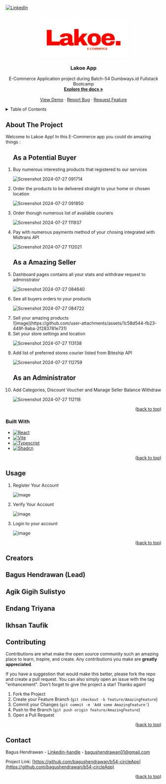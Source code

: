 <!-- Improved compatibility of back to top link: See: https://github.com/othneildrew/Best-README-Template/pull/73 -->
<a id="readme-top"></a>
<!--
*** Thanks for checking out the Best-README-Template. If you have a suggestion
*** that would make this better, please fork the repo and create a pull request
*** or simply open an issue with the tag "enhancement".
*** Don't forget to give the project a star!
*** Thanks again! Now go create something AMAZING! :D
-->



<!-- PROJECT SHIELDS -->
<!--
*** I'm using markdown "reference style" links for readability.
*** Reference links are enclosed in brackets [ ] instead of parentheses ( ).
*** See the bottom of this document for the declaration of the reference variables
*** for contributors-url, forks-url, etc. This is an optional, concise syntax you may use.
*** https://www.markdownguide.org/basic-syntax/#reference-style-links
-->
[![LinkedIn][linkedin-shield]][linkedin-url]



<!-- PROJECT LOGO -->
<br />
<div align="center">
  <a href="https://github.com/bagushendrawan/B54-LakoeApp-Kel2_Frontend">
    <img src="https://github.com/bagushendrawan/B54-LakoeApp-Kel2_Frontend/blob/main/public/Lakoe.png" alt="Logo" width="auto" height="120">
  </a>

<h3 align="center">Lakoe App</h3>

  <p align="center">
    E-Commerce Application project during Batch-54 Dumbways.id Fullstack Bootcamp
    <br />
    <a href="https://github.com/bagushendrawan/b54-circleApp"><strong>Explore the docs »</strong></a>
    <br />
    <br />
    <a href="https://b54-circle-app.vercel.app/login">View Demo</a>
    ·
    <a href="https://github.com/bagushendrawan/b54-circleApp/issues/new?labels=bug&template=bug-report---.md">Report Bug</a>
    ·
    <a href="https://github.com/bagushendrawan/b54-circleApp/issues/new?labels=enhancement&template=feature-request---.md">Request Feature</a>
  </p>
</div>



<!-- TABLE OF CONTENTS -->
<details>
  <summary>Table of Contents</summary>
  <ol>
    <li>
      <a href="#about-the-project">About The Project</a>
      <ul>
        <li><a href="#built-with">Built With</a></li>
      </ul>
    </li>
    <li><a href="#usage">Usage</a></li>
    <li><a href="#contributing">Contributing</a></li>
    <li><a href="#contact">Contact</a></li>
    <li><a href="#creators">Creators</a></li>
  </ol>
</details>



<!-- ABOUT THE PROJECT -->
## About The Project
Welcome to Lakoe App!
In this E-Commerce app you could do amazing things :
<ol>
  <h2>As a Potential Buyer</h2>
  
<li>Buy numerous interesting products that registered to our services</li>

![Screenshot 2024-07-27 091714](https://github.com/user-attachments/assets/b7f16ccb-0194-491d-a38a-8fcc0bc728bc)

<li>Order the products to be delivered straight to your home or chosen location</li>

![Screenshot 2024-07-27 091850](https://github.com/user-attachments/assets/1d57159d-f90c-43c7-89e2-d76b7b3509de)

<li>Order thorugh numerous list of available couriers</li>

![Screenshot 2024-07-27 111937](https://github.com/user-attachments/assets/1b3a68dd-57b6-468d-bc03-0ebd1ef91ed7)

<li>Pay with numerous payments method of your chosing integrated with Midtrans API</li>

![Screenshot 2024-07-27 112021](https://github.com/user-attachments/assets/49f7b030-5fde-49e2-95c1-e3ecee9836db)


<h2>As a Amazing Seller</h2>

<li>Dashboard pages contains all your stats and withdraw request to administrator</li>

![Screenshot 2024-07-27 084640](https://github.com/user-attachments/assets/05a9d5c5-f07d-479d-a02a-42dc10baa7c3)

<li>See all buyers orders to your products</li>

![Screenshot 2024-07-27 084722](https://github.com/user-attachments/assets/c1d2ce9c-ea9b-4ea1-ae28-e429740c03d4)

<li>Sell your amazing products</li>
![image](https://github.com/user-attachments/assets/1c58d544-fb23-449f-9aba-2f283781e731)

<li>Set your store settings and location</li>

![Screenshot 2024-07-27 113138](https://github.com/user-attachments/assets/823be89d-8551-4afb-9370-133ee8b5bfc1)

<li>Add list of preferred stores courier listed from Biteship API</li>

![Screenshot 2024-07-27 112759](https://github.com/user-attachments/assets/af056a13-e83d-4e4e-9c4d-4581e0a972a0)

<h2>As an Administrator</h2>

<li>Add Categories, Discount Voucher and Manage Seller Balance Withdraw</li>

![Screenshot 2024-07-27 112118](https://github.com/user-attachments/assets/016ad729-4cc2-4ed4-b77a-27e393a3dc4f)

</ol>
<p align="right">(<a href="#readme-top">back to top</a>)</p>



### Built With

* [![React][React.js]][React-url]
* [![Vite][Vite]][Vite-url]
* [![Typescript][Typescript-bg]][Typescript-url]
* [![Shadcn][Shadcn-ui]][Shadcn-url]

<p align="right">(<a href="#readme-top">back to top</a>)</p>

<!-- USAGE EXAMPLES -->
## Usage
<ol>
<li>Register Your Account</li>

![image](https://github.com/user-attachments/assets/d9385cb2-8e8e-4e8d-be34-b4aca2d4c6ce)


<li>Verify Your Account</li>

![image](https://github.com/user-attachments/assets/0a3c4ac0-dac1-48cc-9dbc-fd3fce89f3e5)

<li>Login to your account</li>

![image](https://github.com/user-attachments/assets/b8b0038e-3ea6-4b2b-a9e1-2b5c5970258d)

</ol>

<p align="right">(<a href="#readme-top">back to top</a>)</p>

<!-- Our Creators -->
## Creators
<h2>Bagus Hendrawan (Lead)</h2>
<h2>Agik Gigih Sulistyo</h2>
<h2>Endang Triyana</h2>
<h2>Ikhsan Taufik</h2>

<!-- CONTRIBUTING -->
## Contributing

Contributions are what make the open source community such an amazing place to learn, inspire, and create. Any contributions you make are **greatly appreciated**.

If you have a suggestion that would make this better, please fork the repo and create a pull request. You can also simply open an issue with the tag "enhancement".
Don't forget to give the project a star! Thanks again!

1. Fork the Project
2. Create your Feature Branch (`git checkout -b feature/AmazingFeature`)
3. Commit your Changes (`git commit -m 'Add some AmazingFeature'`)
4. Push to the Branch (`git push origin feature/AmazingFeature`)
5. Open a Pull Request

<p align="right">(<a href="#readme-top">back to top</a>)</p>


<!-- CONTACT -->
## Contact

Bagus Hendrawan - [Linkedin-handle](www.linkedin.com/in/bagus-hendrawan) - bagushendrawan01@gmail.com

Project Link: [https://github.com/bagushendrawan/b54-circleApp](https://github.com/bagushendrawan/b54-circleApp)

<p align="right">(<a href="#readme-top">back to top</a>)</p>


<!-- MARKDOWN LINKS & IMAGES -->
<!-- https://www.markdownguide.org/basic-syntax/#reference-style-links -->
[contributors-shield]: https://img.shields.io/github/contributors/github_username/repo_name.svg?style=for-the-badge
[contributors-url]: https://github.com/github_username/repo_name/graphs/contributors
[forks-shield]: https://img.shields.io/github/forks/github_username/repo_name.svg?style=for-the-badge
[forks-url]: https://github.com/github_username/repo_name/network/members
[stars-shield]: https://img.shields.io/github/stars/github_username/repo_name.svg?style=for-the-badge
[stars-url]: https://github.com/github_username/repo_name/stargazers
[issues-shield]: https://img.shields.io/github/issues/github_username/repo_name.svg?style=for-the-badge
[issues-url]: https://github.com/github_username/repo_name/issues
[license-shield]: https://img.shields.io/github/license/github_username/repo_name.svg?style=for-the-badge
[license-url]: https://github.com/github_username/repo_name/blob/master/LICENSE.txt
[linkedin-shield]: https://img.shields.io/badge/-LinkedIn-black.svg?style=for-the-badge&logo=linkedin&colorB=555
[linkedin-url]: https://linkedin.com/in/linkedin_username
[product-screenshot]: images/screenshot.png
[Next.js]: https://img.shields.io/badge/next.js-000000?style=for-the-badge&logo=nextdotjs&logoColor=white
[Next-url]: https://nextjs.org/
[React.js]: https://img.shields.io/badge/React-20232A?style=for-the-badge&logo=react&logoColor=61DAFB
[React-url]: https://reactjs.org/
[Vue.js]: https://img.shields.io/badge/Vue.js-35495E?style=for-the-badge&logo=vuedotjs&logoColor=4FC08D
[Vue-url]: https://vuejs.org/
[Angular.io]: https://img.shields.io/badge/Angular-DD0031?style=for-the-badge&logo=angular&logoColor=white
[Angular-url]: https://angular.io/
[Svelte.dev]: https://img.shields.io/badge/Svelte-4A4A55?style=for-the-badge&logo=svelte&logoColor=FF3E00
[Svelte-url]: https://svelte.dev/
[Laravel.com]: https://img.shields.io/badge/Laravel-FF2D20?style=for-the-badge&logo=laravel&logoColor=white
[Laravel-url]: https://laravel.com
[linkedin-url]: www.linkedin.com/in/bagus-hendrawan
[Bootstrap.com]: https://img.shields.io/badge/Bootstrap-563D7C?style=for-the-badge&logo=bootstrap&logoColor=white
[Bootstrap-url]: https://getbootstrap.com
[JQuery.com]: https://img.shields.io/badge/jQuery-0769AD?style=for-the-badge&logo=jquery&logoColor=white
[JQuery-url]: https://jquery.com 
[Express]: https://img.shields.io/badge/Express-FF2D20?style=for-the-badge&logo=laravel&logoColor=white
[Express-url]: https://expressjs.com/
[Vite]: https://img.shields.io/badge/Vite-FF2D20?style=for-the-badge&logo=laravel&logoColor=white
[Vite-url]: https://vitejs.dev/
[Typescript-bg]: https://shields.io/badge/TypeScript-3178C6?logo=TypeScript&logoColor=FFF&style=flat-square
[Typescript-url]: https://www.typescriptlang.org/
[Chakra-ui]: https://shields.io/badge/chakra--ui-black?logo=chakraui&style=for-the-badge
[Chakra-url]: https://v2.chakra-ui.com/
[Shadcn-ui]: https://img.shields.io/badge/shadcn%2Fui-000?logo=shadcnui&logoColor=fff 
[Shadcn-url]: https://ui.shadcn.com/

